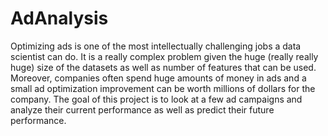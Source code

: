 # AdAnalysis
Optimizing ads is one of the most intellectually challenging jobs a data scientist can do. It is a really complex problem given the huge (really really huge) size of the datasets as well as number of features that can be used. Moreover, companies often spend huge amounts of money in ads and a small ad optimization improvement can be worth millions of dollars for the company. The goal of this project is to look at a few ad campaigns and analyze their current performance as well as predict their future performance.

